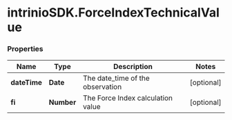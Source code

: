# intrinioSDK.ForceIndexTechnicalValue

### Properties
Name | Type | Description | Notes
------------ | ------------- | ------------- | -------------
**dateTime** | **Date** | The date_time of the observation | [optional] 
**fi** | **Number** | The Force Index calculation value | [optional] 


